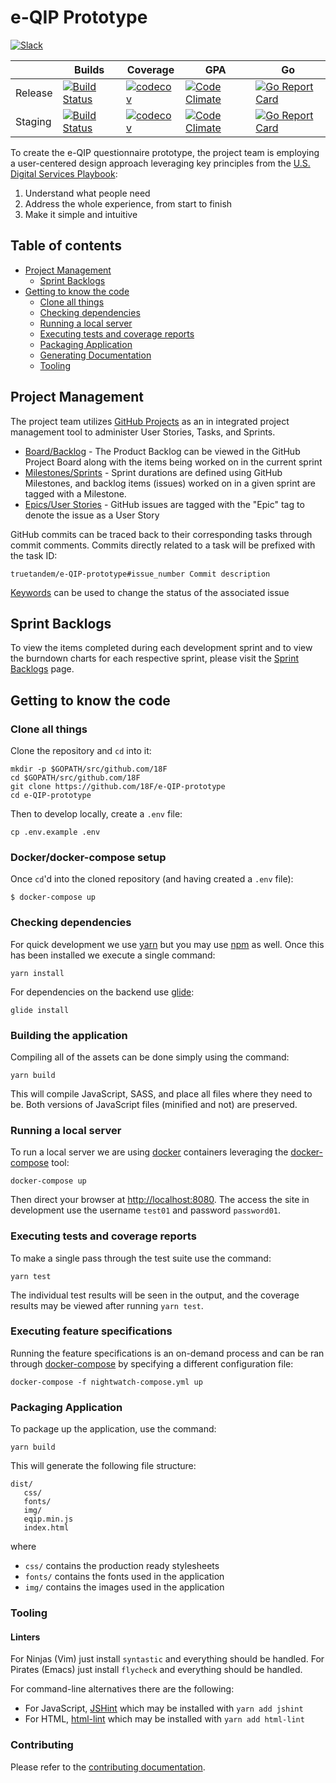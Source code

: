 # e-QIP Prototype

[![Slack][badge_chat]][1]

|         | Builds                             | Coverage                        | GPA                                | Go                                              |
| ------- | ---------------------------------- | ------------------------------- | ---------------------------------- | ----------------------------------------------- |
| Release | [![Build Status][badge_ci_18f]][2] | [![codecov][badge_cov_18f]][24] | [![Code Climate][badge_cc_18f]][3] | [![Go Report Card][badge_goreportcard_18f]][22] |
| Staging | [![Build Status][badge_ci_tt]][5]  | [![codecov][badge_cov_tt]][25]  | [![Code Climate][badge_cc_tt]][6]  | [![Go Report Card][badge_goreportcard_tt]][23]  |

To create the e-QIP questionnaire prototype, the project team is employing a user-centered design approach leveraging key principles from the
[U.S. Digital Services Playbook][8]:

1. Understand what people need
2. Address the whole experience, from start to finish
3. Make it simple and intuitive

## Table of contents

 - [Project Management](#project-management)
    - [Sprint Backlogs](#sprint-backlogs)
 - [Getting to know the code](#getting-to-know-the-code)
    - [Clone all things](#clone-all-things)
    - [Checking dependencies](#checking-dependencies)
    - [Running a local server](#running-a-local-server)
    - [Executing tests and coverage reports](#executing-tests-and-coverage-reports)
    - [Packaging Application](#packaging-application)
    - [Generating Documentation](#generating-documentation)
    - [Tooling](#tooling)

## Project Management

The project team utilizes [GitHub Projects][9] as an in integrated project management tool to administer User Stories, Tasks, and Sprints.

 - [Board/Backlog][10] - The Product Backlog can be viewed in the GitHub Project Board along with the items being worked on in the current sprint
 - [Milestones/Sprints][11] - Sprint durations are defined using GitHub Milestones, and backlog items (issues) worked on in a given sprint are tagged with a Milestone.
 - [Epics/User Stories][12] - GitHub issues are tagged with the "Epic" tag to denote the issue as a User Story

GitHub commits can be traced back to their corresponding tasks through commit comments.  Commits directly related to a task will be prefixed with the task ID:

```
truetandem/e-QIP-prototype#issue_number Commit description
```

[Keywords][13] can be used to change the status of the associated issue

## Sprint Backlogs
To view the items completed during each development sprint and to view the burndown charts for each respective sprint, please visit the [Sprint Backlogs][26] page.

## Getting to know the code

### Clone all things

Clone the repository and `cd` into it:

```
mkdir -p $GOPATH/src/github.com/18F
cd $GOPATH/src/github.com/18F
git clone https://github.com/18F/e-QIP-prototype
cd e-QIP-prototype
```

Then to develop locally, create a `.env` file:

```
cp .env.example .env
```

### Docker/docker-compose setup

Once `cd`'d into the cloned repository (and having created a `.env` file):

```
$ docker-compose up
```

### Checking dependencies

For quick development we use [yarn][19] but you may use [npm][16] as well. Once
this has been installed we execute a single command:

```
yarn install
```

For dependencies on the backend use [glide][17]:

```
glide install
```

### Building the application

Compiling all of the assets can be done simply using the command:

```
yarn build
```

This will compile JavaScript, SASS, and place all files where they need to be. Both versions of JavaScript files (minified and not) are preserved.

### Running a local server

To run a local server we are using [docker][21] containers leveraging the [docker-compose][20] tool:

```
docker-compose up
```

Then direct your browser at [http://localhost:8080](http://localhost:8080). The access the site in development use the username `test01` and password `password01`.

### Executing tests and coverage reports

To make a single pass through the test suite use the command:

```
yarn test
```

The individual test results will be seen in the output, and the coverage
results may be viewed after running ```yarn test```.

### Executing feature specifications

Running the feature specifications is an on-demand process and can be ran through [docker-compose][20] by specifying a different configuration file:

```
docker-compose -f nightwatch-compose.yml up
```

### Packaging Application

To package up the application, use the command:

```
yarn build
```

This will generate the following file structure:

```
dist/
   css/
   fonts/
   img/
   eqip.min.js
   index.html
```

where
 - `css/` contains the production ready stylesheets
 - `fonts/` contains the fonts used in the application
 - `img/` contains the images used in the application

### Tooling

#### Linters

For Ninjas (Vim) just install ```syntastic``` and everything should be handled.
For Pirates (Emacs) just install ```flycheck``` and everything should be handled.

For command-line alternatives there are the following:

 - For JavaScript, [JSHint][14] which may be installed with ```yarn add jshint```
 - For HTML, [html-lint][15] which may be installed with ```yarn add html-lint```

### Contributing

Please refer to the [contributing documentation][18].


[badge_chat]: https://img.shields.io/badge/chat-slack-green.svg
[badge_ci_18f]: https://circleci.com/gh/18F/e-QIP-prototype.svg?style=svg
[badge_cc_18f]: https://codeclimate.com/github/18F/e-QIP-prototype/badges/gpa.svg
[badge_cov_18f]: https://codecov.io/gh/18F/e-QIP-prototype/branch/master/graph/badge.svg
[badge_goreportcard_18f]: https://goreportcard.com/badge/github.com/18F/e-QIP-prototype
[badge_ci_tt]: https://circleci.com/gh/truetandem/e-QIP-prototype.svg?style=svg
[badge_cc_tt]: https://codeclimate.com/github/truetandem/e-QIP-prototype/badges/gpa.svg
[badge_cov_tt]: https://codecov.io/gh/truetandem/e-QIP-prototype/branch/master/graph/badge.svg
[badge_goreportcard_tt]: https://goreportcard.com/badge/github.com/truetandem/e-QIP-prototype
[1]: https://gsa-tts.slack.com/messages/acq-e-qip-vendor
[2]: https://travis-ci.org/18F/e-QIP-prototype
[3]: https://codeclimate.com/github/18F/e-QIP-prototype
[4]: https://continua11y.18f.gov/18F/e-QIP-prototype
[5]: https://travis-ci.org/truetandem/e-QIP-prototype
[6]: https://codeclimate.com/github/truetandem/e-QIP-prototype
[7]: https://continua11y.18f.gov/truetandem/e-QIP-prototype
[8]: https://playbook.cio.gov/#plays_index_anchor
[9]: https://help.github.com/articles/tracking-the-progress-of-your-work-with-projects
[10]: https://github.com/truetandem/e-QIP-prototype/projects/1?fullscreen=true
[11]: https://github.com/truetandem/e-QIP-prototype/milestones
[12]: https://github.com/truetandem/e-QIP-prototype/labels/Epic
[13]: https://help.github.com/articles/closing-issues-via-commit-messages/
[14]: http://jshint.com
[15]: https://github.com/curtisj44/HTML-Lint
[16]: https://www.npmjs.com
[17]: https://github.com/Masterminds/glide
[18]: CONTRIBUTING.md
[19]: https://yarnpkg.com
[20]: https://docs.docker.com/compose
[21]: https://docker.com
[22]: https://goreportcard.com/report/github.com/18F/e-QIP-prototype
[23]: https://goreportcard.com/report/github.com/truetandem/e-QIP-prototype
[24]: https://codecov.io/gh/18F/e-QIP-prototype
[25]: https://codecov.io/gh/truetandem/e-QIP-prototype
[26]: SPRINTS.MD
